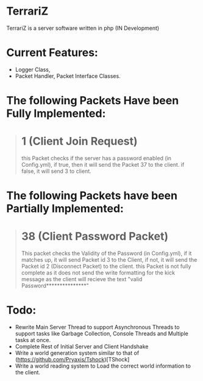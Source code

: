 # TerrariZ
TerrariZ is a server software written in php (IN Development)


# Current Features:
- Logger Class,
- Packet Handler, Packet Interface Classes.

# The following Packets Have been Fully Implemented:
> # 1 (Client Join Request)
> this Packet checks if the server has a password enabled (in Config.yml), if true, then it will send the Packet 37 to the client. if false, it will send 3 to client.

# The following Packets have been Partially Implemented:
> # 38 (Client Password Packet)
> This packet checks the Validity of the Password (in Config.yml), if it matches up, it will send Packet id 3 to the Client, if not, it will send the Packet id 2 (Disconnect Packet) to the client.
> this Packet is not fully complete as it does not send the write formatting for the kick message as the client will recieve the text "valid Password***************"


# Todo:

- Rewrite Main Server Thread to support Asynchronous Threads to support tasks like Garbage Collection, Console Threads and Multiple tasks at once.
- Complete Rest of Initial Server and Client Handshake
- Write a world generation system similar to that of (https://github.com/Pryaxis/Tshock)[TShock]
- Write a world reading system to Load the correct world information to the client.

